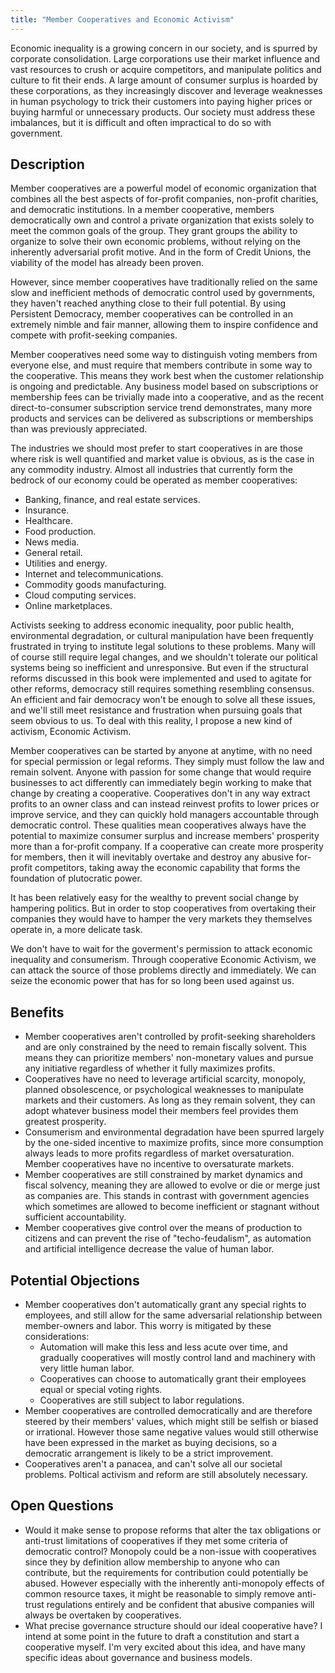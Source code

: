 ```yaml
---
title: "Member Cooperatives and Economic Activism"
---
```


<!--
What if I told you there was a way we could almost entirely solve the problems of corporate consolidation, capitalist malfeasance, plutocratic poltical and cultural manipulation, income inequality, consumerism, and environmental degradation? What if I told you that could all be done with just one kind of activist effort which has been repeatedly validated as effective, robust, self-sustaining, and requires no political reform, policy change, government intervention, or social consensus?

If you're being properly skeptical, you would tell me I'd better have a way to explain why, if this tactic is so excellent, it hasn't already been used, and what has recently changed to make it actually viable.

And




I've often found myself searching for a solution to some important set of problems, and discovered a solution that at first seemed to create a completely perfect match, only to realize with agony it had some absolutely critical flaw I couldn't overcome. This was almost the case when fitting member cooperatives to our shared economic and cultural woes, the critical flaw being a reliance on the same slow, unfair, inexpressive, and inefficient democratic systems that make government so ramshackle.

Activist Honey pots

https://www.oreilly.com/radar/the-end-of-silicon-valley-as-we-know-it/
-->


Economic inequality is a growing concern in our society, and is spurred by corporate consolidation. Large corporations use their market influence and vast resources to crush or acquire competitors, and manipulate politics and culture to fit their ends. A large amount of consumer surplus is hoarded by these corporations, as they increasingly discover and leverage weaknesses in human psychology to trick their customers into paying higher prices or buying harmful or unnecessary products. Our society must address these imbalances, but it is difficult and often impractical to do so with government.

## Description

Member cooperatives are a powerful model of economic organization that combines all the best aspects of for-profit companies, non-profit charities, and democratic institutions. In a member cooperative, members democratically own and control a private organization that exists solely to meet the common goals of the group. They grant groups the ability to organize to solve their own economic problems, without relying on the inherently adversarial profit motive. And in the form of Credit Unions, the viability of the model has already been proven.

However, since member cooperatives have traditionally relied on the same slow and inefficient methods of democratic control used by governments, they haven't reached anything close to their full potential. By using Persistent Democracy, member cooperatives can be controlled in an extremely nimble and fair manner, allowing them to inspire confidence and compete with profit-seeking companies.

Member cooperatives need some way to distinguish voting members from everyone else, and must require that members contribute in some way to the cooperative. This means they work best when the customer relationship is ongoing and predictable. Any business model based on subscriptions or membership fees can be trivially made into a cooperative, and as the recent direct-to-consumer subscription service trend demonstrates, many more products and services can be delivered as subscriptions or memberships than was previously appreciated.

The industries we should most prefer to start cooperatives in are those where risk is well quantified and market value is obvious, as is the case in any commodity industry. Almost all industries that currently form the bedrock of our economy could be operated as member cooperatives:

- Banking, finance, and real estate services.
- Insurance.
- Healthcare.
- Food production.
- News media.
- General retail.
- Utilities and energy.
- Internet and telecommunications.
- Commodity goods manufacturing.
- Cloud computing services.
- Online marketplaces.

Activists seeking to address economic inequality, poor public health, environmental degradation, or cultural manipulation have been frequently frustrated in trying to institute legal solutions to these problems. Many will of course still require legal changes, and we shouldn't tolerate our political systems being so inefficient and unresponsive. But even if the structural reforms discussed in this book were implemented and used to agitate for other reforms, democracy still requires something resembling consensus. An efficient and fair democracy won't be enough to solve all these issues, and we'll still meet resistance and frustration when pursuing goals that seem obvious to us. To deal with this reality, I propose a new kind of activism, Economic Activism.

Member cooperatives can be started by anyone at anytime, with no need for special permission or legal reforms. They simply must follow the law and remain solvent. Anyone with passion for some change that would require businesses to act differently can immediately begin working to make that change by creating a cooperative. Cooperatives don't in any way extract profits to an owner class and can instead reinvest profits to lower prices or improve service, and they can quickly hold managers accountable through democratic control. These qualities mean cooperatives always have the potential to maximize consumer surplus and increase members' prosperity more than a for-profit company. If a cooperative can create more prosperity for members, then it will inevitably overtake and destroy any abusive for-profit competitors, taking away the economic capability that forms the foundation of plutocratic power.

It has been relatively easy for the wealthy to prevent social change by hampering politics. But in order to stop cooperatives from overtaking their companies they would have to hamper the very markets they themselves operate in, a more delicate task.

We don't have to wait for the goverment's permission to attack economic inequality and consumerism. Through cooperative Economic Activism, we can attack the source of those problems directly and immediately. We can seize the economic power that has for so long been used against us.

## Benefits

- Member cooperatives aren't controlled by profit-seeking shareholders and are only constrained by the need to remain fiscally solvent. This means they can prioritize members' non-monetary values and pursue any initiative regardless of whether it fully maximizes profits.
- Cooperatives have no need to leverage artificial scarcity, monopoly, planned obsolescence, or psychological weaknesses to manipulate markets and their customers. As long as they remain solvent, they can adopt whatever business model their members feel provides them greatest prosperity.
- Consumerism and environmental degradation have been spurred largely by the one-sided incentive to maximize profits, since more consumption always leads to more profits regardless of market oversaturation. Member cooperatives have no incentive to oversaturate markets.
- Member cooperatives are still constrained by market dynamics and fiscal solvency, meaning they are allowed to evolve or die or merge just as companies are. This stands in contrast with government agencies which sometimes are allowed to become inefficient or stagnant without sufficient accountability.
- Member cooperatives give control over the means of production to citizens and can prevent the rise of "techo-feudalism", as automation and artificial intelligence decrease the value of human labor.

## Potential Objections

- Member cooperatives don't automatically grant any special rights to employees, and still allow for the same adversarial relationship between member-owners and labor. This worry is mitigated by these considerations:
	- Automation will make this less and less acute over time, and gradually cooperatives will mostly control land and machinery with very little human labor.
	- Cooperatives can choose to automatically grant their employees equal or special voting rights.
	- Cooperatives are still subject to labor regulations.
- Member cooperatives are controlled democratically and are therefore steered by their members' values, which might still be selfish or biased or irrational. However those same negative values would still otherwise have been expressed in the market as buying decisions, so a democratic arrangement is likely to be a strict improvement.
- Cooperatives aren't a panacea, and can't solve all our societal problems. Poltical activism and reform are still absolutely necessary.

## Open Questions

- Would it make sense to propose reforms that alter the tax obligations or anti-trust limitations of cooperatives if they met some criteria of democratic control? Monopoly could be a non-issue with cooperatives since they by definition allow membership to anyone who can contribute, but the requirements for contribution could potentially be abused. However especially with the inherently anti-monopoly effects of common resource taxes, it might be reasonable to simply remove anti-trust regulations entirely and be confident that abusive companies will always be overtaken by cooperatives.
- What precise governance structure should our ideal cooperative have? I intend at some point in the future to draft a constitution and start a cooperative myself. I'm very excited about this idea, and have many specific ideas about governance and business models.
